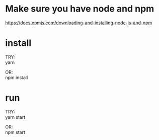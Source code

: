 # Make sure you have node and npm
https://docs.npmjs.com/downloading-and-installing-node-js-and-npm

# install
TRY: \
yarn

OR: \
npm install

# run
TRY: \
yarn start

OR: \
npm start
